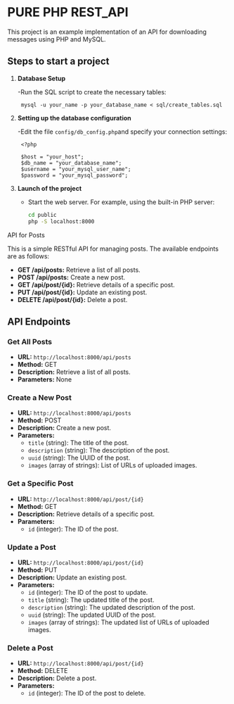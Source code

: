 # PURE PHP REST_API

This project is an example implementation of an API for downloading messages using PHP and MySQL.

## Steps to start a project

1. **Database Setup**

   -Run the SQL script to create the necessary tables:

        mysql -u your_name -p your_database_name < sql/create_tables.sql

2. **Setting up the database configuration**

   -Edit the file `config/db_config.php`and specify your connection settings:

        <?php

        $host = "your_host";
        $db_name = "your_database_name";
        $username = "your_mysql_user_name";
        $password = "your_mysql_password";


3. **Launch of the project**

    - Start the web server. For example, using the built-in PHP server:

        ```bash
        cd public
        php -S localhost:8000
        ```

API for Posts

This is a simple RESTful API for managing posts. The available endpoints are as follows:

- **GET /api/posts:** Retrieve a list of all posts.
- **POST /api/posts:** Create a new post.
- **GET /api/post/{id}:** Retrieve details of a specific post.
- **PUT /api/post/{id}:** Update an existing post.
- **DELETE /api/post/{id}:** Delete a post.

## API Endpoints

### Get All Posts

- **URL:** `http://localhost:8000/api/posts`
- **Method:** GET
- **Description:** Retrieve a list of all posts.
- **Parameters:** None

### Create a New Post

- **URL:** `http://localhost:8000/api/posts`
- **Method:** POST
- **Description:** Create a new post.
- **Parameters:**
    - `title` (string): The title of the post.
    - `description` (string): The description of the post.
    - `uuid` (string): The UUID of the post.
    - `images` (array of strings): List of URLs of uploaded images.

### Get a Specific Post

- **URL:** `http://localhost:8000/api/post/{id}`
- **Method:** GET
- **Description:** Retrieve details of a specific post.
- **Parameters:**
    - `id` (integer): The ID of the post.

### Update a Post

- **URL:** `http://localhost:8000/api/post/{id}`
- **Method:** PUT
- **Description:** Update an existing post.
- **Parameters:**
    - `id` (integer): The ID of the post to update.
    - `title` (string): The updated title of the post.
    - `description` (string): The updated description of the post.
    - `uuid` (string): The updated UUID of the post.
    - `images` (array of strings): The updated list of URLs of uploaded images.

### Delete a Post

- **URL:** `http://localhost:8000/api/post/{id}`
- **Method:** DELETE
- **Description:** Delete a post.
- **Parameters:**
    - `id` (integer): The ID of the post to delete.


